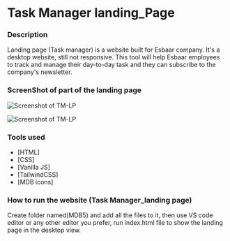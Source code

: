 # Task Manager landing_Page

### Description
Landing page (Task manager) is a website built for Esbaar company. It's a desktop website, still not responsive.
This tool will help Esbaar employees to track and manage their day-to-day task and they can subscribe to the company's newsletter.

### ScreenShot of part of the landing page
![Screenshot of TM-LP](https://user-images.githubusercontent.com/61138040/157449049-7f6645f3-ba9b-4803-93f6-8a22d172bc06.png)

![Screenshot of TM-LP](https://user-images.githubusercontent.com/61138040/157449971-309ec655-1907-4814-a150-2a22b87b26b6.png)


### Tools used
* [HTML]
* [CSS]
* [Vanilla JS]
* [TailwindCSS]
* [MDB icons]

### How to run the website (Task Manager_landing page)
Create folder named(MDB5) and add all the files to it, then use VS code editor or any other editor you prefer, run index.html file to show the landing page in the desktop view.
